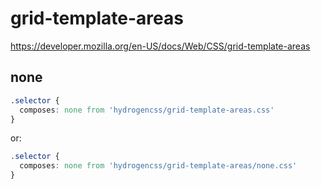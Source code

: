 # grid-template-areas

https://developer.mozilla.org/en-US/docs/Web/CSS/grid-template-areas

## none
```css
.selector {
  composes: none from 'hydrogencss/grid-template-areas.css'
}
```

or:
```css
.selector {
  composes: none from 'hydrogencss/grid-template-areas/none.css'
}
```


